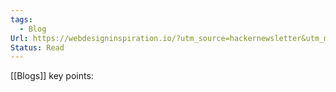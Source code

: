 ```yaml
---
tags:
  - Blog
Url: https://webdesigninspiration.io/?utm_source=hackernewsletter&utm_medium=email&utm_term=design
Status: Read
---
```

[[Blogs]]
key points: